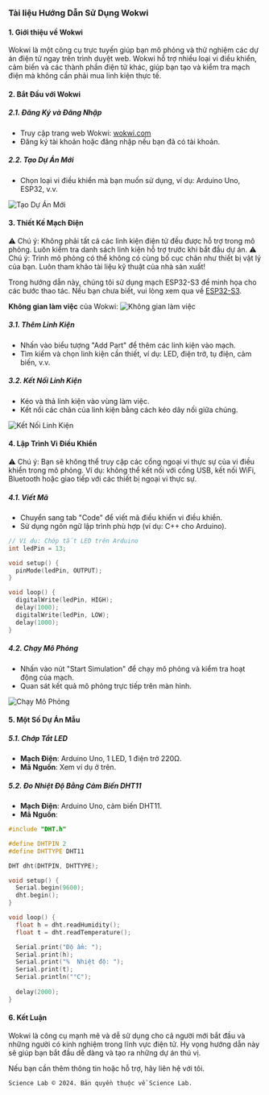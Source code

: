 ### Tài liệu Hướng Dẫn Sử Dụng Wokwi

#### 1. Giới thiệu về Wokwi
Wokwi là một công cụ trực tuyến giúp bạn mô phỏng và thử nghiệm các dự án điện tử ngay trên trình duyệt web. Wokwi hỗ trợ nhiều loại vi điều khiển, cảm biến và các thành phần điện tử khác, giúp bạn tạo và kiểm tra mạch điện mà không cần phải mua linh kiện thực tế.

#### 2. Bắt Đầu với Wokwi

##### 2.1. Đăng Ký và Đăng Nhập
- Truy cập trang web Wokwi: [wokwi.com](https://wokwi.com)
- Đăng ký tài khoản hoặc đăng nhập nếu bạn đã có tài khoản.

##### 2.2. Tạo Dự Án Mới
- Chọn loại vi điều khiển mà bạn muốn sử dụng, ví dụ: Arduino Uno, ESP32, v.v.

![Tạo Dự Án Mới](/assets/wokwi/wokwi.png)

#### 3. Thiết Kế Mạch Điện

⚠️ Chú ý: Không phải tất cả các linh kiện điện tử đều được hỗ trợ trong mô phỏng. Luôn kiểm tra danh sách linh kiện hỗ trợ trước khi bắt đầu dự án.
⚠️ Chú ý: Trình mô phỏng có thể không có cùng bố cục chân như thiết bị vật lý của bạn. Luôn tham khảo tài liệu kỹ thuật của nhà sản xuất!

Trong hướng dẫn này, chúng tôi sử dụng mạch ESP32-S3 để minh họa cho các bước thao tác. Nếu bạn chưa biết, vui lòng xem qua về [ESP32-S3](/documents/electronics/intro-to-esp32.md).

**Không gian làm việc** của Wokwi:
![Không gian làm việc](/assets/wokwi/workspace.png)

##### 3.1. Thêm Linh Kiện
- Nhấn vào biểu tượng "Add Part" để thêm các linh kiện vào mạch.
- Tìm kiếm và chọn linh kiện cần thiết, ví dụ: LED, điện trở, tụ điện, cảm biến, v.v.

##### 3.2. Kết Nối Linh Kiện
- Kéo và thả linh kiện vào vùng làm việc.
- Kết nối các chân của linh kiện bằng cách kéo dây nối giữa chúng.

![Kết Nối Linh Kiện](/assets/wokwi/interaction.gif)

#### 4. Lập Trình Vi Điều Khiển

⚠️ Chú ý: Bạn sẽ không thể truy cập các cổng ngoại vi thực sự của vi điều khiển trong mô phỏng. Ví dụ: không thể kết nối với cổng USB, kết nối WiFi, Bluetooth hoặc giao tiếp với các thiết bị ngoại vi thực sự.

##### 4.1. Viết Mã
- Chuyển sang tab "Code" để viết mã điều khiển vi điều khiển.
- Sử dụng ngôn ngữ lập trình phù hợp (ví dụ: C++ cho Arduino).

```cpp
// Ví dụ: Chớp tắt LED trên Arduino
int ledPin = 13;

void setup() {
  pinMode(ledPin, OUTPUT);
}

void loop() {
  digitalWrite(ledPin, HIGH);
  delay(1000);
  digitalWrite(ledPin, LOW);
  delay(1000);
}
```

##### 4.2. Chạy Mô Phỏng
- Nhấn vào nút "Start Simulation" để chạy mô phỏng và kiểm tra hoạt động của mạch.
- Quan sát kết quả mô phỏng trực tiếp trên màn hình.

![Chạy Mô Phỏng](/assets/wokwi/simulation.gif)

#### 5. Một Số Dự Án Mẫu

##### 5.1. Chớp Tắt LED
- **Mạch Điện**: Arduino Uno, 1 LED, 1 điện trở 220Ω.
- **Mã Nguồn**: Xem ví dụ ở trên.

##### 5.2. Đo Nhiệt Độ Bằng Cảm Biến DHT11
- **Mạch Điện**: Arduino Uno, cảm biến DHT11.
- **Mã Nguồn**:

```cpp
#include "DHT.h"

#define DHTPIN 2
#define DHTTYPE DHT11

DHT dht(DHTPIN, DHTTYPE);

void setup() {
  Serial.begin(9600);
  dht.begin();
}

void loop() {
  float h = dht.readHumidity();
  float t = dht.readTemperature();

  Serial.print("Độ ẩm: ");
  Serial.print(h);
  Serial.print("%  Nhiệt độ: ");
  Serial.print(t);
  Serial.println("°C");
  
  delay(2000);
}
```

#### 6. Kết Luận
Wokwi là công cụ mạnh mẽ và dễ sử dụng cho cả người mới bắt đầu và những người có kinh nghiệm trong lĩnh vực điện tử. Hy vọng hướng dẫn này sẽ giúp bạn bắt đầu dễ dàng và tạo ra những dự án thú vị.

Nếu bạn cần thêm thông tin hoặc hỗ trợ, hãy liên hệ với tôi.

```
Science Lab © 2024. Bản quyền thuộc về Science Lab.
```